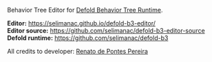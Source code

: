 Behavior Tree Editor for [Defold Behavior Tree Runtime](https://github.com/selimanac/defold-b3).

**Editor:** https://selimanac.github.io/defold-b3-editor/  
**Editor source:** https://github.com/selimanac/defold-b3-editor-source  
**Defold runtime:** https://github.com/selimanac/defold-b3  

All credits to developer: [Renato de Pontes Pereira](https://github.com/renatopp) 
